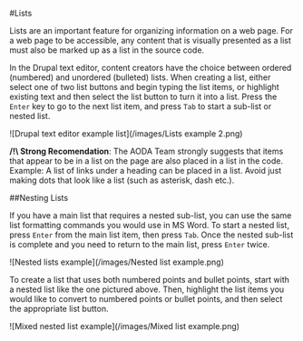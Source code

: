 #Lists

Lists are an important feature for organizing information on a web page. For a web page to be accessible, any content that is visually presented as a list must also be marked up as a list in the source code. 

In the Drupal text editor, content creators have the choice between ordered (numbered) and unordered (bulleted) lists. When creating a list, either select one of two list buttons and begin typing the list items, or highlight existing text and then select the list button to turn it into a list. Press the `Enter` key to go to the next list item, and press `Tab` to start a sub-list or nested list.

![Drupal text editor example list](/images/Lists example 2.png)

**/!\ Strong Recomendation**: The AODA Team strongly suggests that items that appear to be in a list on the page are also placed in a list in the code. Example: A list of links under a heading can be placed in a list. Avoid just making dots that
look like a list (such as asterisk, dash etc.).

##Nesting Lists

If you have a main list that requires a nested sub-list, you can use the same list formatting commands you would use in MS Word. To start a nested list, press `Enter` from the main list item, then press `Tab`. Once the nested sub-list is complete and you need to return to the main list, press `Enter` twice.

![Nested lists example](/images/Nested list example.png)

To create a list that uses both numbered points and bullet points, start with a nested list like the one pictured above. Then, highlight the list items you would like to convert to numbered points or bullet points, and then select the appropriate list button.

![Mixed nested list example](/images/Mixed list example.png)
